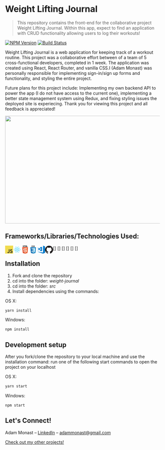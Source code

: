 # Weight Lifting Journal

> This repository contains the front-end for the collaborative project Weight Lifting Journal. Within this app, expect to find an application with CRUD functionality allowing users to log their workouts!

[![NPM Version][npm-image]][npm-url]
[![Build Status][travis-image]][travis-url]

Weight Lifting Journal is a web application for keeping track of a workout routine. This project was a collaborative effort between of a team of 5 cross-functional developers, completed in 1 week. The application was created using React, React Router, and vanilla CSS.I (Adam Monast) was personally responsible for implementing sign-in/sign up forms and functionality, and styling the entire project. 

Future plans for this project include: Implementing my own backend API to power the app (I do not have access to the current one), implementing a better state management system using Redux, and fixing styling issues the deployed site is experiecing. Thank you for viewing this project and all feedback is appreciated!

<img align="center" src=https://user-images.githubusercontent.com/57102880/98874564-7e4aab00-2448-11eb-9d43-c7e2d2029224.png width="600" height="350">

## Frameworks/Libraries/Technologies Used:
[<img align="left" alt="JavaScript" width="26px" src="https://raw.githubusercontent.com/github/explore/80688e429a7d4ef2fca1e82350fe8e3517d3494d/topics/javascript/javascript.png" />]
[<img align="left" alt="React" width="26px" src="https://raw.githubusercontent.com/github/explore/80688e429a7d4ef2fca1e82350fe8e3517d3494d/topics/react/react.png" />]
[<img align="left" alt="HTML5" width="26px" src="https://raw.githubusercontent.com/github/explore/80688e429a7d4ef2fca1e82350fe8e3517d3494d/topics/html/html.png" />]
[<img align="left" alt="CSS3" width="26px" src="https://raw.githubusercontent.com/github/explore/80688e429a7d4ef2fca1e82350fe8e3517d3494d/topics/css/css.png" />]
[<img align="left" alt="Visual Studio Code" width="26px" src="https://raw.githubusercontent.com/github/explore/80688e429a7d4ef2fca1e82350fe8e3517d3494d/topics/visual-studio-code/visual-studio-code.png" />]
[<img align="left" alt="GitHub" width="26px" src="https://raw.githubusercontent.com/github/explore/78df643247d429f6cc873026c0622819ad797942/topics/github/github.png" />]

## Installation

1) Fork and clone the repository
2) cd into the folder: *weight-journal*
3) cd into the folder: *src*
4) Install dependencies using the commands:

OS X:

```sh
yarn install
```

Windows:

```sh
npm install
```

## Development setup

After you fork/clone the repository to your local machine and use the installation command: run one of the following start commands to open the project on your localhost

OS X:

```sh
yarn start
```

Windows:

```sh
npm start
```

## Let's Connect!

Adam Monast – [LinkedIn](https://www.linkedin.com/in/adam-monast/) – adammonast@gmail.com

[Check out my other projects!](https://github.com/Adammonast)

<!-- Markdown link & img dfn's -->

[npm-image]: https://img.shields.io/npm/v/datadog-metrics.svg?style=flat-square
[npm-url]: https://npmjs.org/package/datadog-metrics
[travis-image]: https://img.shields.io/travis/dbader/node-datadog-metrics/master.svg?style=flat-square
[travis-url]: https://travis-ci.org/dbader/node-datadog-metrics
